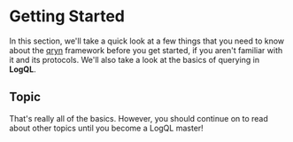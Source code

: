 # Getting Started

In this section, we'll take a quick look at a few things that you need to know about the [qryn](https://api.slack.com/block-kit) framework before you get started, if you aren't familiar with it and its protocols. We'll also take a look at the basics of querying in **LogQL**.

## Topic

That's really all of the basics. However, you should continue on to read about other topics until you become a LogQL master!
